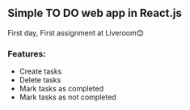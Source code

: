 ## Simple TO DO web app in React.js

First day, First assignment at Liveroom😊

### Features:

- Create tasks
- Delete tasks
- Mark tasks as completed
- Mark tasks as not completed

